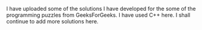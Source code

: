 I have uploaded some of the solutions I have developed for the some of the programming puzzles from GeeksForGeeks. I have used C++ here. I shall continue to add more solutions here.

